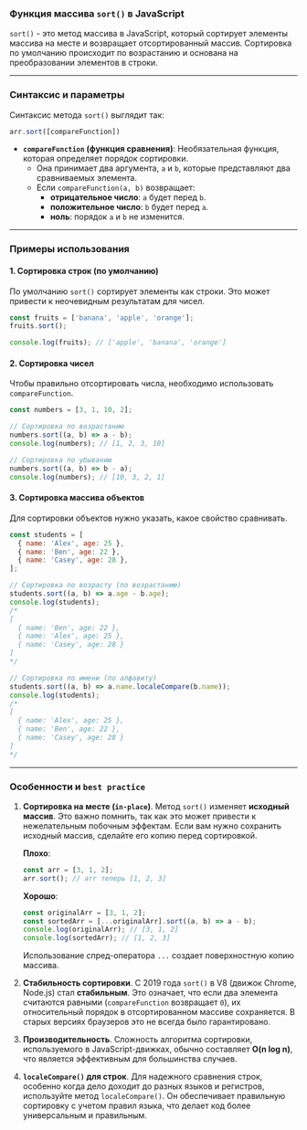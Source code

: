 ### **Функция массива `sort()` в JavaScript**

`sort()` - это метод массива в JavaScript, который сортирует элементы массива на месте и возвращает отсортированный массив. Сортировка по умолчанию происходит по возрастанию и основана на преобразовании элементов в строки.

-----

### **Синтаксис и параметры**

Синтаксис метода `sort()` выглядит так:

```js
arr.sort([compareFunction])
```

  - **`compareFunction` (функция сравнения)**: Необязательная функция, которая определяет порядок сортировки.
      - Она принимает два аргумента, `a` и `b`, которые представляют два сравниваемых элемента.
      - Если `compareFunction(a, b)` возвращает:
          - **отрицательное число**: `a` будет перед `b`.
          - **положительное число**: `b` будет перед `a`.
          - **ноль**: порядок `a` и `b` не изменится.

-----

### **Примеры использования**

#### **1. Сортировка строк (по умолчанию)**

По умолчанию `sort()` сортирует элементы как строки. Это может привести к неочевидным результатам для чисел.

```js
const fruits = ['banana', 'apple', 'orange'];
fruits.sort();

console.log(fruits); // ['apple', 'banana', 'orange']
```

#### **2. Сортировка чисел**

Чтобы правильно отсортировать числа, необходимо использовать `compareFunction`.

```js
const numbers = [3, 1, 10, 2];

// Сортировка по возрастанию
numbers.sort((a, b) => a - b);
console.log(numbers); // [1, 2, 3, 10]

// Сортировка по убыванию
numbers.sort((a, b) => b - a);
console.log(numbers); // [10, 3, 2, 1]
```

#### **3. Сортировка массива объектов**

Для сортировки объектов нужно указать, какое свойство сравнивать.

```js
const students = [
  { name: 'Alex', age: 25 },
  { name: 'Ben', age: 22 },
  { name: 'Casey', age: 28 },
];

// Сортировка по возрасту (по возрастанию)
students.sort((a, b) => a.age - b.age);
console.log(students);
/*
[
  { name: 'Ben', age: 22 },
  { name: 'Alex', age: 25 },
  { name: 'Casey', age: 28 }
]
*/

// Сортировка по имени (по алфавиту)
students.sort((a, b) => a.name.localeCompare(b.name));
console.log(students);
/*
[
  { name: 'Alex', age: 25 },
  { name: 'Ben', age: 22 },
  { name: 'Casey', age: 28 }
]
*/
```

-----

### **Особенности и `best practice`**

1.  **Сортировка на месте (`in-place`)**. Метод `sort()` изменяет **исходный массив**. Это важно помнить, так как это может привести к нежелательным побочным эффектам. Если вам нужно сохранить исходный массив, сделайте его копию перед сортировкой.

    **Плохо**:

    ```js
    const arr = [3, 1, 2];
    arr.sort(); // arr теперь [1, 2, 3]
    ```

    **Хорошо**:

    ```js
    const originalArr = [3, 1, 2];
    const sortedArr = [...originalArr].sort((a, b) => a - b);
    console.log(originalArr); // [3, 1, 2]
    console.log(sortedArr); // [1, 2, 3]
    ```

    Использование спред-оператора `...` создает поверхностную копию массива.

2.  **Стабильность сортировки**. С 2019 года `sort()` в V8 (движок Chrome, Node.js) стал **стабильным**. Это означает, что если два элемента считаются равными (`compareFunction` возвращает `0`), их относительный порядок в отсортированном массиве сохраняется. В старых версиях браузеров это не всегда было гарантировано.

3.  **Производительность**. Сложность алгоритма сортировки, используемого в JavaScript-движках, обычно составляет **O(n log n)**, что является эффективным для большинства случаев.

4.  **`localeCompare()` для строк**. Для надежного сравнения строк, особенно когда дело доходит до разных языков и регистров, используйте метод `localeCompare()`. Он обеспечивает правильную сортировку с учетом правил языка, что делает код более универсальным и правильным.